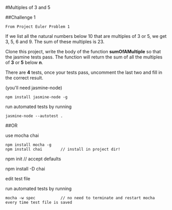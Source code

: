 #Multiples of 3 and 5

##Challenge 1

    From Project Euler Problem 1

If we list all the natural numbers below 10 that are multiples of 3 or 5, we get 3, 5, 6 and 9. The sum of these multiples is 23.

Clone this project, write the body of the function **sumOfAMultiple** so that the jasmine tests pass.
The function will return the sum of all the multiples of **3** or **5** below **n**.

There are **4** tests, once your tests pass, uncomment the last two and fill in the correct result.

(you'll need jasmine-node)
````
npm install jasmine-node -g
````

run automated tests by running  
````
jasmine-node --autotest .
````

##OR

use mocha chai
````
npm install mocha -g
npm install chai        // install in project dir!
````

npm init                // accept defaults

npm install -D chai

edit test file

run automated tests by running  
````
mocha -w spec           // no need to terminate and restart mocha every time test file is saved  
````